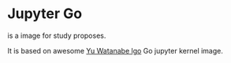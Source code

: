 # Jupyter Go

is a image for study proposes.

It is based on awesome [Yu Watanabe lgo](https://github.com/yunabe/lgo) Go jupyter kernel image.
